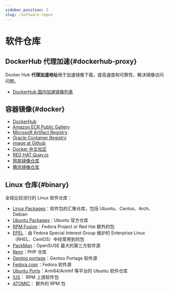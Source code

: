 ```yaml
---
sidebar_position: 3
slug: /software-repos
---
```



# 软件仓库

## DockerHub 代理加速{#dockerhub-proxy}

Docker Hub **代理加速地址**用于加速镜像下载，提高速度和可靠性，解决镜像访问问题。  

- [DockerHub 国内加速镜像列表](https://github.com/dongyubin/DockerHub)

## 容器镜像{#docker}

* [DockerHub](https://hub.docker.com/)
* [Amazon ECR Public Gallery](https://gallery.ecr.aws/)
* [Microsoft Artifact Registry](https://mcr.microsoft.com/)
* [Oracle Container Registry](https://container-registry.oracle.com/)
* [image at Github](https://github.com/search?q=wordpress+image&type=registrypackages)
* [Docker 中文社区](https://registry.docker-cn.com)
* [RED HAT Quay.io](https://quay.io/search)
* [网易镜像仓库](http://hub-mirror.c.163.com)
* [腾讯镜像仓库](https://mirror.ccs.tencentyun.com)

## Linux 仓库{#binary}

全球比较流行的 Linux 软件仓库： 

- [Linux Packages](https://linux-packages.com)：软件包的汇聚仓库，包括 Ubuntu、Centos、Arch、Debian
- [Ubuntu Packages](https://packages.ubuntu.com)：Ubuntu 官方仓库
- [RPM Fusion](https://rpmfusion.org)：Fedora Project or Red Hat 额外的包
- [EPEL](https://fedoraproject.org/wiki/EPEL)：由 Fedora Special Interest Group 维护的 Enterprise Linux（RHEL、CentOS）中经常用到的包
- [PackMan](http://packman.links2linux.org)：OpenSUSE 最大的第三方软件源
- [Remi](https://remirepo.net/)：PHP 仓库
- [Gentoo portage](https://www.gentoo.org)：Gentoo Portage 软件源
- [Fedora copr](https://copr.fedorainfracloud.org/)：Fedora 软件源
- [Ubuntu Ports](http://ports.ubuntu.com)：Arm64/Armhf 等平台的 Ubuntu 软件仓库
- [IUS](https://ius.io)： RPM 上游软件包
- [ATOMIC](http://www.atomicorp.com/channels/atomic)： 额外的 RPM 包